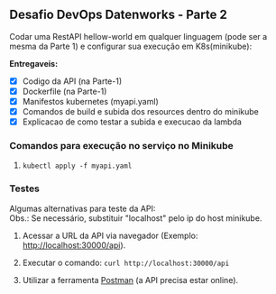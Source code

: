 ## Desafio DevOps Datenworks - Parte 2

Codar uma RestAPI hellow-world em qualquer linguagem (pode ser a mesma da Parte 1) e configurar sua execução em K8s(minikube):

**Entregaveis:**

- [x] Codigo da API (na Parte-1)
- [x] Dockerfile (na Parte-1)
- [x] Manifestos kubernetes (myapi.yaml)
- [x] Comandos de build e subida dos resources dentro do minikube
- [x] Explicacao de como testar a subida e execucao da lambda

### Comandos para execução no serviço no Minikube

1. `kubectl apply -f myapi.yaml`

### Testes

Algumas alternativas para teste da API:\
Obs.: Se necessário, substituir "localhost" pelo ip do host minikube.

1. Acessar a URL da API via navegador (Exemplo: [http://localhost:30000/api](http://localhost:30000/api)).

2. Executar o comando:
`curl http://localhost:30000/api`

3. Utilizar a ferramenta [Postman](https://web.postman.co/) (a API precisa estar online).

